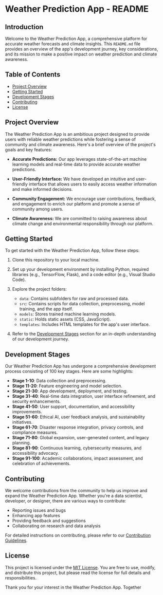 # Weather Prediction App - README

## Introduction
Welcome to the Weather Prediction App, a comprehensive platform for accurate weather forecasts and climate insights. This `README.md` file provides an overview of the app's development journey, key considerations, and its mission to make a positive impact on weather prediction and climate awareness.

## Table of Contents
- [Project Overview](#project-overview)
- [Getting Started](#getting-started)
- [Development Stages](#development-stages)
- [Contributing](#contributing)
- [License](#license)

## Project Overview
The Weather Prediction App is an ambitious project designed to provide users with reliable weather predictions while fostering a sense of community and climate awareness. Here's a brief overview of the project's goals and key features:

- **Accurate Predictions:** Our app leverages state-of-the-art machine learning models and real-time data to provide accurate weather predictions.

- **User-Friendly Interface:** We have developed an intuitive and user-friendly interface that allows users to easily access weather information and make informed decisions.

- **Community Engagement:** We encourage user contributions, feedback, and engagement to enrich our platform and promote a sense of community among users.

- **Climate Awareness:** We are committed to raising awareness about climate change and environmental responsibility through our platform.

## Getting Started
To get started with the Weather Prediction App, follow these steps:

1. Clone this repository to your local machine.

2. Set up your development environment by installing Python, required libraries (e.g., TensorFlow, Flask), and a code editor (e.g., Visual Studio Code).

3. Explore the project folders:
   - `data`: Contains subfolders for raw and processed data.
   - `src`: Contains scripts for data collection, preprocessing, model training, and the app itself.
   - `models`: Stores trained machine learning models.
   - `static`: Holds static assets (CSS, JavaScript).
   - `templates`: Includes HTML templates for the app's user interface.

4. Refer to the [Development Stages](#development-stages) section for an in-depth understanding of our development journey.

## Development Stages
Our Weather Prediction App has undergone a comprehensive development process consisting of 100 key stages. Here are some highlights:

- **Stage 1-10**: Data collection and preprocessing.
- **Stage 11-20**: Feature engineering and model selection.
- **Stage 21-30**: App development, deployment, and testing.
- **Stage 31-40**: Real-time data integration, user interface refinement, and security enhancements.
- **Stage 41-50**: User support, documentation, and accessibility improvements.
- **Stage 51-60**: Ethical AI, user feedback analysis, and sustainability initiatives.
- **Stage 61-70**: Disaster response integration, privacy controls, and compliance measures.
- **Stage 71-80**: Global expansion, user-generated content, and legacy planning.
- **Stage 81-90**: Continuous learning, cybersecurity measures, and accessibility advocacy.
- **Stage 91-100**: Academic collaborations, impact assessment, and celebration of achievements.

## Contributing
We welcome contributions from the community to help us improve and expand the Weather Prediction App. Whether you're a data scientist, developer, or designer, there are various ways to contribute:

- Reporting issues and bugs
- Enhancing app features
- Providing feedback and suggestions
- Collaborating on research and data analysis

For detailed instructions on contributing, please refer to our [Contribution Guidelines](CONTRIBUTING.md).

## License
This project is licensed under the [MIT License](LICENSE). You are free to use, modify, and distribute this project, but please read the license for full details and responsibilities.

Thank you for your interest in the Weather Prediction App. Together
